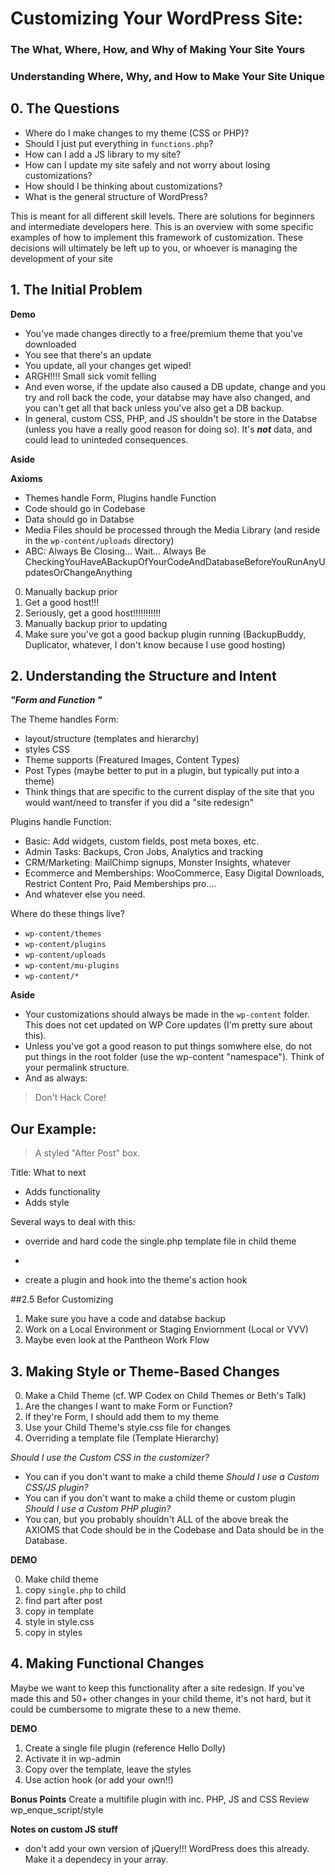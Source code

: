 # Customizing Your WordPress Site:
### The What, Where, How, and Why of Making Your Site Yours
### Understanding Where, Why, and How to Make Your Site Unique


## 0. The Questions

- Where do I make changes to my theme (CSS or PHP)?
- Should I just put everything in `functions.php`?
- How can I add a JS library to my site?
- How can I update my site safely and not worry about losing customizations?
- How should I be thinking about customizations?
- What is the general structure of WordPress?


This is meant for all different skill levels. There are solutions for beginners and intermediate developers here.
This is an overview with some specific examples of how to implement this framework of customization.
These decisions will ultimately be left up to you, or whoever is managing the development of your site


## 1. The Initial Problem

**Demo**

- You've made changes directly to a free/premium theme that you've downloaded
- You see that there's an update
- You update, all your changes get wiped!
- ARGH!!!! Small sick vomit felling
- And even worse, if the update also caused a DB update, change and you try and roll back the code, your databse may have also changed, and you can't get all that back unless you've also get a DB backup.
- In general, custom CSS, PHP, and JS shouldn't be store in the Databse (unless you have a really good reason for doing so). It's ***not*** data, and could lead to uninteded consequences.

**Aside**

**Axioms**


- Themes handle Form, Plugins handle Function
- Code should go in Codebase
- Data should go in Databse
- Media Files should be processed through the Media Library (and reside in the `wp-content/uploads` directory)
- ABC: Always Be Closing... Wait... Always Be CheckingYouHaveABackupOfYourCodeAndDatabaseBeforeYouRunAnyUpdatesOrChangeAnything

0. Manually backup prior
1. Get a good host!!!
2. Seriously, get a good host!!!!!!!!!!!
3. Manually backup prior to updating
4. Make sure you've got a good backup plugin running (BackupBuddy, Duplicator, whatever, I don't know because I use good hosting)



## 2. Understanding the Structure and Intent

***"Form and Function "***

The Theme handles Form:

- layout/structure (templates and hierarchy)
- styles CSS
- Theme supports (Freatured Images, Content Types)
- Post Types (maybe better to put in a plugin, but typically put into a theme)
- Think things that are specific to the current display of the site that you would want/need to transfer if you did a "site redesign"

Plugins handle Function:

- Basic: Add widgets, custom fields, post meta boxes, etc.
- Admin Tasks: Backups, Cron Jobs, Analytics and tracking
- CRM/Marketing: MailChimp signups, Monster Insights, whatever
- Ecommerce and Memberships: WooCommerce, Easy Digital Downloads, Restrict Content Pro, Paid Memberships pro....
- And whatever else you need.


Where do these things live?

- `wp-content/themes`
- `wp-content/plugins`
- `wp-content/uploads`
- `wp-content/mu-plugins`
- `wp-content/*`

**Aside**

- Your customizations should always be made in the `wp-content` folder. This does not cet updated on WP Core updates (I'm pretty sure about this).
- Unless you've got a good reason to put things somwhere else, do not put things in the root folder (use the wp-content "namespace"). Think of your permalink structure.
- And as always:

> Don't Hack Core!


## Our Example:

> A styled "After Post" box.

Title: What to next

- Adds functionality
- Adds style

Several ways to deal with this:

- override and hard code the single.php template file in child theme
- ~~~use an action hook in your theme's function.php file~~~
- create a plugin and hook into the theme's action hook


##2.5 Befor Customizing

1. Make sure you have a code and databse backup
2. Work on a Local Environment or Staging Enviornment (Local or VVV)
3. Maybe even look at the Pantheon Work Flow



## 3. Making Style or Theme-Based Changes

0. Make a Child Theme (cf. WP Codex on Child Themes or Beth's Talk)
1. Are the changes I want to make Form or Function?
2. If they're Form, I should add them to my theme
3. Use your Child Theme's style.css file for changes
4. Overriding a template file (Template Hierarchy)


*Should I use the Custom CSS in the customizer?*
- You can if you don't want to make a child theme
*Should I use a Custom CSS/JS plugin?*
- You can if you don't want to make a child theme or custom plugin
*Should I use a Custom PHP plugin?*
- You can, but you probably shouldn't
ALL of the above break the AXIOMS that Code should be in the Codebase and Data should be in the Database.


**DEMO**

0. Make child theme
1. copy `single.php` to child
2. find part after post
3. copy in template
4. style in style.css
5. copy in styles



## 4. Making Functional Changes

Maybe we want to keep this functionality after a site redesign. If you've made this and 50+ other changes in your child theme, it's not hard, but it could be cumbersome to migrate these to a new theme.

**DEMO**

1. Create a single file plugin (reference Hello Dolly)
2. Activate it in wp-admin
3. Copy over the template, leave the styles
3. Use action hook (or add your own!!)

**Bonus Points**
Create a multifile plugin with inc. PHP, JS and CSS
Review wp_enque_script/style

**Notes on custom JS stuff**

- don't add your own version of jQuery!!! WordPress does this already. Make it a dependecy in your array.
